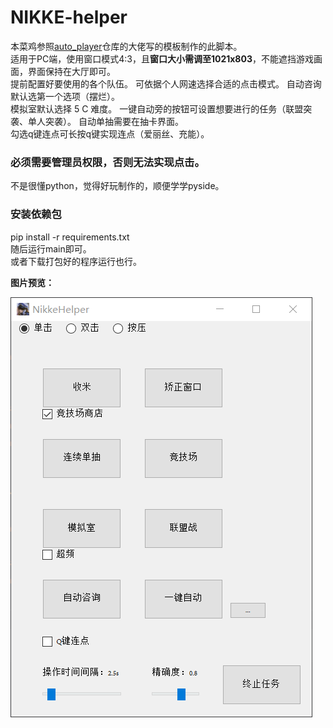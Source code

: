 # NIKKE-helper
本菜鸡参照[auto_player](https://github.com/anywhere2go/auto_player)仓库的大佬写的模板制作的此脚本。   
适用于PC端，使用窗口模式4:3，且**窗口大小需调至1021x803**，不能遮挡游戏画面，界面保持在大厅即可。  
提前配置好要使用的各个队伍。
可依据个人网速选择合适的点击模式。
自动咨询默认选第一个选项（摆烂）。   
模拟室默认选择 5 C 难度。
一键自动旁的按钮可设置想要进行的任务（联盟突袭、单人突袭）。
自动单抽需要在抽卡界面。  
勾选q键连点可长按q键实现连点（爱丽丝、充能）。
### 必须需要**管理员权限**，否则无法实现点击。

不是很懂python，觉得好玩制作的，顺便学学pyside。

### 安装依赖包
pip install -r requirements.txt   
随后运行main即可。   
或者下载打包好的程序运行也行。

**图片预览：**

![预览](./example.png)

